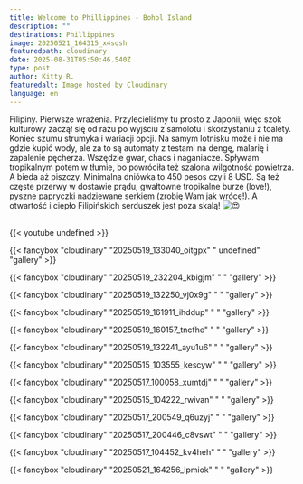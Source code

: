 ```yaml
---
title: Welcome to Phillippines - Bohol Island
description: ""
destinations: Phillippines
image: 20250521_164315_x4sqsh
featuredpath: cloudinary
date: 2025-08-31T05:50:46.540Z
type: post
author: Kitty R.
featuredalt: Image hosted by Cloudinary
language: en
---
```

<!--StartFragment-->

Filipiny. Pierwsze wrażenia. Przylecieliśmy tu prosto z Japonii, więc szok kulturowy zaczął się od razu po wyjściu z samolotu i skorzystaniu z toalety. Koniec szumu strumyka i wariacji opcji. Na samym lotnisku może i nie ma gdzie kupić wody, ale za to są automaty z testami na dengę, malarię i zapalenie pęcherza. Wszędzie gwar, chaos i naganiacze. Spływam tropikalnym potem w tłumie, bo powróciła też szalona wilgotność powietrza. A bieda aż piszczy. Minimalna dniówka to 450 [](<>)pesos czyli 8 USD. Są też częste przerwy w dostawie prądu, gwałtowne tropikalne burze (love!), pyszne papryczki nadziewane serkiem (zrobię Wam jak wrócę!). A otwartość i ciepło Filipińskich serduszek jest poza skalą! ![😍](https://static.xx.fbcdn.net/images/emoji.php/v9/t2/1/16/1f60d.png)

<!--EndFragment-->

<br>{{< youtube undefined >}}</br>

{{< fancybox "cloudinary" "20250519_133040_oitgpx" "   undefined" "gallery" >}}

{{< fancybox "cloudinary" "20250519_232204_kbigjm" " " "gallery" >}}

{{< fancybox "cloudinary" "20250519_132250_vj0x9g" " " "gallery" >}}

{{< fancybox "cloudinary" "20250519_161911_ihddup" " " "gallery" >}}

{{< fancybox "cloudinary" "20250519_160157_tncfhe" " " "gallery" >}}

{{< fancybox "cloudinary" "20250519_132241_ayu1u6" " " "gallery" >}}

{{< fancybox "cloudinary" "20250515_103555_kescyw" " " "gallery" >}}

{{< fancybox "cloudinary" "20250517_100058_xumtdj" " " "gallery" >}}

{{< fancybox "cloudinary" "20250515_104222_rwivan" " " "gallery" >}}

{{< fancybox "cloudinary" "20250517_200549_q6uzyj" " " "gallery" >}}

{{< fancybox "cloudinary" "20250517_200446_c8vswt" " " "gallery" >}}

{{< fancybox "cloudinary" "20250517_104452_kv4heh" " " "gallery" >}}

{{< fancybox "cloudinary" "20250521_164256_lpmiok" " " "gallery" >}}